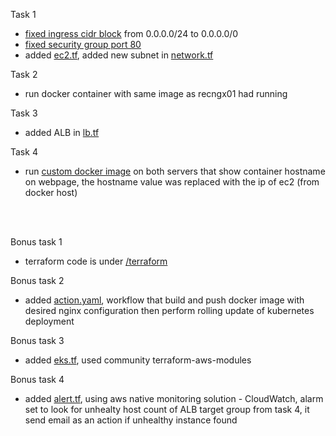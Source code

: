 Task 1  
- [fixed ingress cidr block](terraform/network.tf#L66) from 0.0.0.0/24 to 0.0.0.0/0  
- [fixed security group port 80](terraform/network.tf#L91)  
- added [ec2.tf](ec2.tf), added new subnet in [network.tf](terraform/network.tf#L31)  

Task 2  
- run docker container with same image as recngx01 had running  

Task 3  
- added ALB in [lb.tf](terraform/lb.tf)  

Task 4  
- run [custom docker image](terraform/vm-init.sh#L19) on both servers that show container hostname on webpage, the hostname value was replaced with the ip of ec2 (from docker host)

<br>
<br>

Bonus task 1  
- terraform code is under [/terraform](terraform/)  

Bonus task 2  
- added [action.yaml](.github/workflows/action.yaml), workflow that build and push docker image with desired nginx configuration then perform rolling update of kubernetes deployment  

Bonus task 3  
- added [eks.tf](terraform/eks.tf), used community terraform-aws-modules

Bonus task 4  
- added [alert.tf](terraform/alert.tf), using aws native monitoring solution - CloudWatch, alarm set to look for unhealty host count of ALB target group from task 4, it send email as an action if unhealthy instance found  